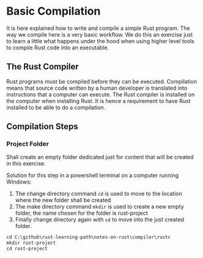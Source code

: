 # Basic Compilation

It is here explained how to write and compile a simple Rust program. The way we compile here is a very basic workflow. We do this an exercise just to learn a little what happens under the hood when using higher level tools to compile Rust code into an executable.

## The Rust Compiler

Rust programs must be compiled before they can be executed. Compilation means that source code written by a human developer is translated into instructions that a computer can execute. The Rust compiler is installed on the computer when installing Rust. It is hence a requirement to have Rust installed to be able to do a compilation.

## Compilation Steps

### Project Folder

Shall create an empty folder dedicated just for content that will be created in this exercise.

Solution for this step in a powershell terminal on a computer running Windows:

1. The change directory command `cd` is used to move to the location where the new folder shall be created
2. The make directory command `mkdir` is used to create a new empty folder, the name chosen for the folder is rust-project
3. Finally change directory again with `cd` to move into the just created folder.

```txt
cd C:\github\rust-learning-path\notes-on-rust\compiler\rustc
mkdir rust-project
cd rust-project
```
